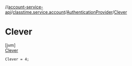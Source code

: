 //[account-service-api](../../../../index.md)/[classtime.service.account](../../index.md)/[AuthenticationProvider](../index.md)/[Clever](index.md)

# Clever

[jvm]\
[Clever](index.md)

`Clever = 4;`
